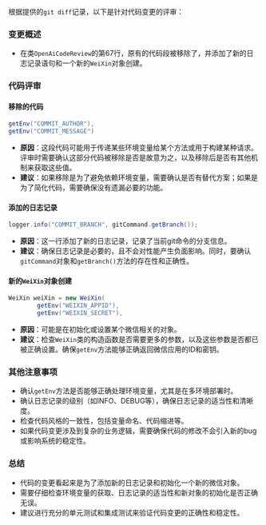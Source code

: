 根据提供的`git diff`记录，以下是针对代码变更的评审：

### 变更概述
- 在类`OpenAiCodeReview`的第67行，原有的代码段被移除了，并添加了新的日志记录语句和一个新的`WeiXin`对象创建。

### 代码评审

#### 移除的代码
```java
getEnv("COMMIT_AUTHOR"),
getEnv("COMMIT_MESSAGE")
```
- **原因**：这段代码可能用于传递某些环境变量给某个方法或用于构建某种请求。评审时需要确认这部分代码被移除是否是故意为之，以及移除后是否有其他机制来获取这些值。
- **建议**：如果移除是为了避免依赖环境变量，需要确认是否有替代方案；如果是为了简化代码，需要确保没有遗漏必要的功能。

#### 添加的日志记录
```java
logger.info("COMMIT_BRANCH", gitCommand.getBranch());
```
- **原因**：这一行添加了新的日志记录，记录了当前git命令的分支信息。
- **建议**：确保日志记录是必要的，且不会对性能产生负面影响。同时，要确认`gitCommand`对象和`getBranch()`方法的存在性和正确性。

#### 新的`WeiXin`对象创建
```java
WeiXin weiXin = new WeiXin(
        getEnv("WEIXIN_APPID"),
        getEnv("WEIXIN_SECRET"),
```
- **原因**：可能是在初始化或设置某个微信相关的对象。
- **建议**：检查`WeiXin`类的构造函数是否需要更多的参数，以及这些参数是否都已被正确设置。确保`getEnv`方法能够正确返回微信应用的ID和密钥。

### 其他注意事项
- 确认`getEnv`方法是否能够正确处理环境变量，尤其是在多环境部署时。
- 确认日志记录的级别（如INFO、DEBUG等），确保日志记录的适当性和清晰度。
- 检查代码风格的一致性，包括变量命名、代码缩进等。
- 如果代码变更涉及到复杂的业务逻辑，需要确保代码的修改不会引入新的bug或影响系统的稳定性。

### 总结
- 代码的变更看起来是为了添加新的日志记录和初始化一个新的微信对象。
- 需要仔细检查环境变量的获取、日志记录的适当性和新对象的初始化是否正确无误。
- 建议进行充分的单元测试和集成测试来验证代码变更的正确性和稳定性。